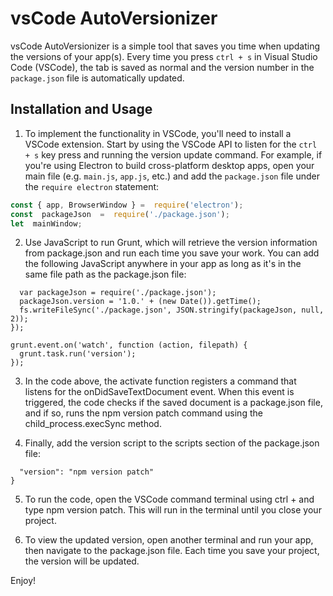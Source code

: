 # vsCode AutoVersionizer

vsCode AutoVersionizer is a simple tool that saves you time when updating the versions of your app(s). Every time you press `ctrl + s` in Visual Studio Code (VSCode), the tab is saved as normal and the version number in the `package.json` file is automatically updated.

## Installation and Usage

1. To implement the functionality in VSCode, you'll need to install a VSCode extension. Start by using the VSCode API to listen for the `ctrl + s` key press and running the version update command. For example, if you're using Electron to build cross-platform desktop apps, open your main file (e.g. `main.js`, `app.js`, etc.) and add the `package.json` file under the `require electron` statement:

```javascript
const { app, BrowserWindow } =  require('electron');
const  packageJson  =  require('./package.json');
let  mainWindow;
```

2. Use JavaScript to run Grunt, which will retrieve the version information from package.json and run each time you save your work. You can add the following JavaScript anywhere in your app as long as it's in the same file path as the package.json file:

```grunt.registerTask('version', 'Update version number', function () {
  var packageJson = require('./package.json');
  packageJson.version = '1.0.' + (new Date()).getTime();
  fs.writeFileSync('./package.json', JSON.stringify(packageJson, null, 2));
});

grunt.event.on('watch', function (action, filepath) {
  grunt.task.run('version');
});
```
3. In the code above, the activate function registers a command that listens for the onDidSaveTextDocument event. When this event is triggered, the code checks if the saved document is a package.json file, and if so, runs the npm version patch command using the child_process.execSync method.

4. Finally, add the version script to the scripts section of the package.json file:

```"scripts": {
  "version": "npm version patch"
}
```
5. To run the code, open the VSCode command terminal using ctrl + and type npm version patch. This will run in the terminal until you close your project.

6. To view the updated version, open another terminal and run your app, then navigate to the package.json file. Each time you save your project, the version will be updated.

Enjoy!
